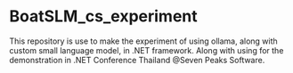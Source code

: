 # BoatSLM_cs_experiment
This repository is use to make the experiment of using ollama, along with custom small language model, in .NET framework. Along with using for the demonstration in .NET Conference Thailand @Seven Peaks Software.
